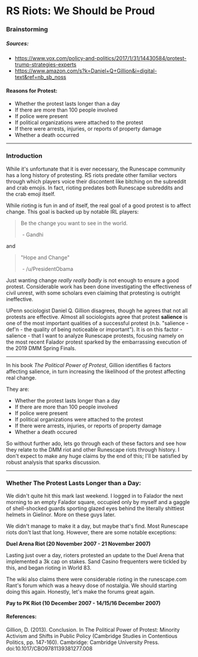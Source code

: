 # RS Riots: We Should be Proud

### Brainstorming

##### Sources:

- https://www.vox.com/policy-and-politics/2017/1/31/14430584/protest-trump-strategies-experts
- https://www.amazon.com/s?k=Daniel+Q+Gillion&i=digital-text&ref=nb_sb_noss



#### Reasons for Protest:

- Whether the protest lasts longer than a day
- If there are more than 100 people involved
- If police were present 
- If political organizations were attached to the protest
- If there were arrests, injuries, or reports of property damage
- Whether a death occurred



----



### Introduction

While it's unfortunate that it is ever necessary, the Runescape community has a long history of protesting. RS riots predate other familiar vectors through which players voice their discontent like bitching on the subreddit and crab emojis. In fact, rioting predates both Runescape subreddits and the crab emoji itself. 

While rioting is fun in and of itself, the real goal of a good protest is to affect change. This goal is backed up by notable IRL players:

> Be the change you want to see in the world.
>
> ​						\- Gandhi

and

> "Hope and Change"
>
> ​						\- /u/PresidentObama



Just wanting change *really really badly* is not enough to ensure a good protest. Considerable work has been done investigating the effectiveness of civil unrest, with some scholars even claiming that protesting is outright ineffective.

UPenn sociologist Daniel Q. Gillion disagrees, though he agrees that not all protests are effective. Almost all sociologists agree that protest **salience** is one of the most important qualities of a successful protest (n.b. "salience - def'n - the quality of being noticeable or important"). It is on this factor - salience - that I want to analyze Runescape protests, focusing namely on the most recent Falador protest sparked by the embarrassing execution of the 2019 DMM Spring Finals. 

----

In his book *The Political Power of Protest*, Gillion identifies 6 factors affecting salience, in turn increasing the likelihood of the protest affecting real change. 

They are:

- Whether the protest lasts longer than a day
- If there are more than 100 people involved 
- If police were present
- If political organizations were attached to the protest
- If there were arrests, injuries, or reports of property damage
- Whether a death occured

So without further ado, lets go through each of these factors and see how they relate to the DMM riot and other Runescape riots through history. I don't expect to make any huge claims by the end of this; I'll be satisfied by robust analysis that sparks discussion. 

----

### Whether The Protest Lasts Longer than a Day:

We didn't quite hit this mark last weekend. I logged in to Falador the next morning to an empty Falador square, occupied only by myself and a gaggle of shell-shocked guards sporting glazed eyes behind the literally shittiest helmets in Gielinor. More on these guys later. 

We didn't manage to make it a day, but maybe that's find. Most Runescape riots don't last that long. However, there are some notable exceptions:

**Duel Arena Riot (20 November 2007 - 21 November 2007)**

Lasting just over a day, rioters protested an update to the Duel Arena that implemented a 3k cap on stakes. Sand Casino frequenters were tickled by this, and began rioting in World 83. 

The wiki also claims there were considerable rioting in the runescape.com Rant's forum which was a heavy dose of nostalgia. We should starting doing this again. Honestly, let's make the forums great again. 

**Pay to PK Riot (10 December 2007 - 14/15/16 December 2007)**

















#### References:

Gillion, D. (2013). Conclusion. In The Political Power of Protest: Minority Activism and Shifts in Public Policy (Cambridge Studies in Contentious Politics, pp. 147-160). Cambridge: Cambridge University Press. doi:10.1017/CBO9781139381277.008
